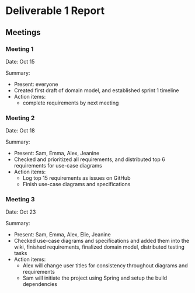 # Deliverable 1 Report 

## Meetings

### Meeting 1

Date: Oct 15

Summary:
* Present: everyone
* Created first draft of domain model, and established sprint 1 timeline
* Action items: 
  * complete requirements by next meeting

### Meeting 2

Date: Oct 18

Summary:
* Present: Sam, Emma, Alex, Jeanine
* Checked and prioritized all requirements, and distributed top 6 requirements for use-case diagrams
* Action items: 
  * Log top 15 requirements as issues on GitHub
  * Finish use-case diagrams and specifications

### Meeting 3

Date: Oct 23

Summary:
* Present: Sam, Emma, Alex, Elie, Jeanine
* Checked use-case diagrams and specifications and added them into the wiki, finished requirements, finalized domain model, distributed testing tasks
* Action items:
  * Alex will change user titles for consistency throughout diagrams and requirements
  * Sam will initiate the project using Spring and setup the build dependencies